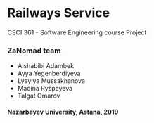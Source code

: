 # Railways Service
CSCI 361 - Software Engineering course Project

### ZaNomad team
- Aishabibi Adambek
- Ayya Yegenberdiyeva
- Lyaylya Mussakhanova
- Madina Ryspayeva
- Talgat Omarov

#### Nazarbayev University, Astana, 2019
